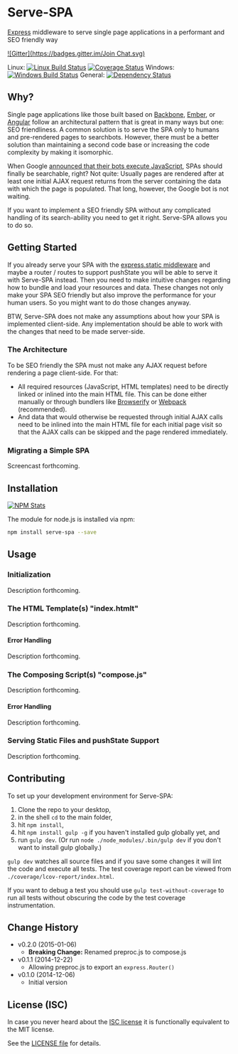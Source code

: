 # Serve-SPA

[Express](http://expressjs.com) middleware to serve single page applications in a performant and SEO friendly way

[![Gitter](https://badges.gitter.im/Join Chat.svg)](https://gitter.im/analog-nico/serve-spa?utm_source=badge&utm_medium=badge&utm_campaign=pr-badge&utm_content=badge)

Linux: [![Linux Build Status](https://travis-ci.org/analog-nico/serve-spa.svg?branch=master)](https://travis-ci.org/analog-nico/serve-spa) [![Coverage Status](https://coveralls.io/repos/analog-nico/serve-spa/badge.png)](https://coveralls.io/r/analog-nico/serve-spa?branch=master) Windows: [![Windows Build Status](https://ci.appveyor.com/api/projects/status/b6ps2l9im3rr6eqh/branch/master?svg=true)](https://ci.appveyor.com/project/analog-nico/serve-spa/branch/master) General: [![Dependency Status](https://david-dm.org/analog-nico/serve-spa.svg)](https://david-dm.org/analog-nico/serve-spa)

## Why?

Single page applications like those built based on [Backbone](http://backbonejs.org), [Ember](http://emberjs.com), or [Angular](https://angularjs.org) follow an architectural pattern that is great in many ways but one: SEO friendliness. A common solution is to serve the SPA only to humans and pre-rendered pages to searchbots. However, there must be a better solution than maintaining a second code base or increasing the code complexity by making it isomorphic.

When Google [announced that their bots execute JavaScript](http://googlewebmastercentral.blogspot.com/2014/05/understanding-web-pages-better.html), SPAs should finally be searchable, right? Not quite: Usually pages are rendered after at least one initial AJAX request returns from the server containing the data with which the page is populated. That long, however, the Google bot is not waiting.

If you want to implement a SEO friendly SPA without any complicated handling of its search-ability you need to get it right. Serve-SPA allows you to do so.

## Getting Started

If you already serve your SPA with the [express.static middleware](http://expressjs.com/guide/using-middleware.html#express.static) and maybe a router / routes to support pushState you will be able to serve it with Serve-SPA instead. Then you need to make intuitive changes regarding how to bundle and load your resources and data. These changes not only make your SPA SEO friendly but also improve the performance for your human users. So you might want to do those changes anyway.

BTW, Serve-SPA does not make any assumptions about how your SPA is implemented client-side. Any implementation should be able to work with the changes that need to be made server-side.

### The Architecture

To be SEO friendly the SPA must not make any AJAX request before rendering a page client-side. For that:

 - All required resources (JavaScript, HTML templates) need to be directly linked or inlined into the main HTML file. This can be done either manually or through bundlers like [Browserify](http://browserify.org) or [Webpack](http://webpack.github.io) (recommended).
 - And data that would otherwise be requested through initial AJAX calls need to be inlined into the main HTML file for each initial page visit so that the AJAX calls can be skipped and the page rendered immediately.

### Migrating a Simple SPA

Screencast forthcoming.

## Installation

[![NPM Stats](https://nodei.co/npm/serve-spa.png?downloads=true)](https://npmjs.org/package/serve-spa)

The module for node.js is installed via npm:

``` bash
npm install serve-spa --save
```

## Usage

### Initialization

Description forthcoming.

### The HTML Template(s) "index.htmlt"

Description forthcoming.

#### Error Handling

Description forthcoming.

### The Composing Script(s) "compose.js"

Description forthcoming.

#### Error Handling

Description forthcoming.

### Serving Static Files and pushState Support

Description forthcoming.

## Contributing

To set up your development environment for Serve-SPA:

1. Clone the repo to your desktop,
2. in the shell `cd` to the main folder,
3. hit `npm install`,
4. hit `npm install gulp -g` if you haven't installed gulp globally yet, and
5. run `gulp dev`. (Or run `node ./node_modules/.bin/gulp dev` if you don't want to install gulp globally.)

`gulp dev` watches all source files and if you save some changes it will lint the code and execute all tests. The test coverage report can be viewed from `./coverage/lcov-report/index.html`.

If you want to debug a test you should use `gulp test-without-coverage` to run all tests without obscuring the code by the test coverage instrumentation.

## Change History

- v0.2.0 (2015-01-06)
    - **Breaking Change:** Renamed preproc.js to compose.js
- v0.1.1 (2014-12-22)
    - Allowing preproc.js to export an `express.Router()`
- v0.1.0 (2014-12-06)
    - Initial version

## License (ISC)

In case you never heard about the [ISC license](http://en.wikipedia.org/wiki/ISC_license) it is functionally equivalent to the MIT license.

See the [LICENSE file](LICENSE) for details.